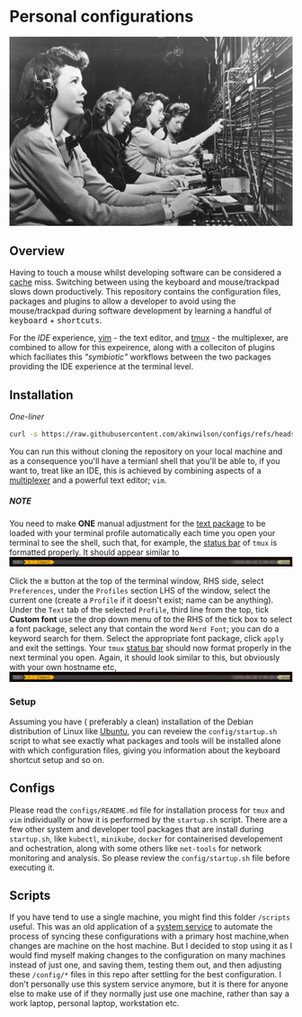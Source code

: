 # Personal configurations 
![](img/configs.jpg "configuration")
## Overview 
Having to touch a mouse whilst developing software can be considered a [cache](https://en.wikipedia.org/wiki/Cache_(computing)) miss. Switching between using the keyboard and mouse/trackpad slows down productively. This repository contains the configuration files, packages and plugins to allow a developer to avoid using the mouse/trackpad during software development by learning a handful of <kbd>keyboard</kbd> + <kbd>shortcuts</kbd>.

For the *IDE* experience, [vim](https://en.wikipedia.org/wiki/Vim_(text_editor)) - the text editor, and [tmux](https://en.wikipedia.org/wiki/Tmux) - the multiplexer, are combined to allow for this expeirence, along with a colleciton of plugins which faciliates this *"symbiotic"* workflows between the two packages providing the IDE experience at the terminal level.

## Installation
*One-liner*
```bash
curl -s https://raw.githubusercontent.com/akinwilson/configs/refs/heads/main/configs/startup.sh | bash
```
You can run this without cloning the repository on your local machine and as a consequence  you'll have a termianl shell that you'll be able to, if you want to, treat like an IDE, this is achieved by combining aspects of a [multiplexer](https://en.wikipedia.org/wiki/Terminal_multiplexer) and a powerful text editor; `vim`. 

##### **NOTE** 
You need to make **ONE** manual adjustment for the [text package](https://www.nerdfonts.com/) to be loaded with your terminal profile automatically each time you open your terminal to see the shell, such that, for example, the [status bar](https://github.com/rothgar/awesome-tmux#status-bar) of `tmux` is formatted properly. It should appear similar to
![](img/correcrtly-formatted-tmux-status-bar.png  "correcrtly formatted tmux status bar using Nerd fonts")


Click the <kbd>≡</kbd>  button at the top of the terminal window, RHS side, select `Preferences`, under the `Profiles` section LHS of the window, select the current one (create a `Profile` if it doesn't exist; name can be anything). Under the `Text` tab of the selected `Profile`, third line from the top, tick **Custom font**  use the drop down menu of to the RHS of the tick box to select a font package, select any that contain the word `Nerd Font`; you can do a keyword search for them. Select the appropriate font package, click `apply` and exit the settings. Your `tmux` [status bar](https://github.com/rothgar/awesome-tmux#status-bar) should now format properly in the next terminal you open. Again, it should look similar to this, but obviously with your own hostname etc, 
![](img/correcrtly-formatted-tmux-status-bar.png  "correcrtly formatted tmux status bar using Nerd fonts")

### Setup
Assuming you have ( preferably a clean) installation of the Debian distribution of Linux like [Ubuntu](https://ubuntu.com/download), you can reveiew the `config/startup.sh` script to what see exactly what packages and tools will be installed alone with which configuration files, giving you information about the keyboard shortcut setup and so on.


## Configs 
Please read the `configs/README.md` file  for installation process for `tmux` and `vim` individually or how it is performed by the `startup.sh` script. There are a few other system and developer tool packages that are install during  `startup.sh`, like `kubectl`, `minikube`, `docker` for containerised developement and ochestration, along with some others like `net-tools` for network monitoring and analysis. So please review the `config/startup.sh` file before executing it.

## Scripts 
If you have tend to use a single machine, you might find this  folder `/scripts` useful. This was an old application of a [system service](https://www.freedesktop.org/software/systemd/man/latest/systemctl.html) to automate the process of syncing these configurations with a primary host machine,when changes are machine on the host machine. But I decided to stop using it as I would find myself making changes to the configuration on many machines instead of just one, and saving them, testing them out, and then adjusting these `/config/*` files in this repo after settling for the best configuration. I don't personally use this system service anymore, but it is there for anyone else to make use of if they normally just use one machine, rather than say a work laptop, personal laptop, workstation etc.


